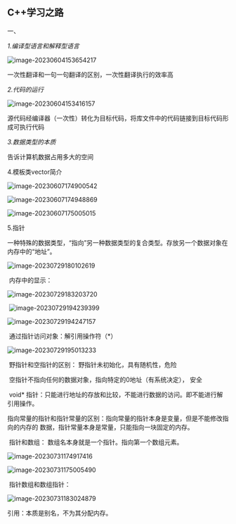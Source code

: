 ## C++学习之路

一、

*1.编译型语言和解释型语言*

![image-20230604153654217](C:\Users\范少杰1\AppData\Roaming\Typora\typora-user-images\image-20230604153654217.png)

一次性翻译和一句一句翻译的区别，一次性翻译执行的效率高



*2.代码的运行*

![image-20230604153416157](C:\Users\范少杰1\AppData\Roaming\Typora\typora-user-images\image-20230604153416157.png)

源代码经编译器（一次性）转化为目标代码，将库文件中的代码链接到目标代码形成可执行代码



*3.数据类型的本质*

告诉计算机数据占用多大的空间

4.模板类vector简介

![image-20230607174900542](C:\Users\范少杰1\AppData\Roaming\Typora\typora-user-images\image-20230607174900542.png)

![image-20230607174948869](C:\Users\范少杰1\AppData\Roaming\Typora\typora-user-images\image-20230607174948869.png)

![image-20230607175005015](C:\Users\范少杰1\AppData\Roaming\Typora\typora-user-images\image-20230607175005015.png)

5.指针

​	一种特殊的数据类型，“指向”另一种数据类型的复合类型。存放另一个数据对象在内存中的“地址”。

![image-20230729180102619](C:\Users\范少杰1\AppData\Roaming\Typora\typora-user-images\image-20230729180102619.png)

​	内存中的显示：

![image-20230729183203720](C:\Users\范少杰1\AppData\Roaming\Typora\typora-user-images\image-20230729183203720.png)

​	![image-20230729194239399](C:\Users\范少杰1\AppData\Roaming\Typora\typora-user-images\image-20230729194239399.png)

![image-20230729194247157](C:\Users\范少杰1\AppData\Roaming\Typora\typora-user-images\image-20230729194247157.png)

​	通过指针访问对象：解引用操作符（*）

![image-20230729195013233](C:\Users\范少杰1\AppData\Roaming\Typora\typora-user-images\image-20230729195013233.png)

​	野指针和空指针的区别： 野指针未初始化，具有随机性，危险

​											空指针不指向任何的数据对象，指向特定的0地址（有系统决定），											安全

​	void* 指针：只能进行地址的存放和比较，不能进行数据的访问。即不能进行解引用操作。



​	指向常量的指针和指针常量的区别：指向常量的指针本身是变量，但是不能修改指向的内存的															数据，指针常量本身是常量，只能指向一块固定的内存。



​	指针和数组： 数组名本身就是一个指针。指向第一个数组元素。

![image-20230731174917416](C:\Users\范少杰1\AppData\Roaming\Typora\typora-user-images\image-20230731174917416.png)

![image-20230731175005490](C:\Users\范少杰1\AppData\Roaming\Typora\typora-user-images\image-20230731175005490.png)

​	指针数组和数组指针：

![image-20230731183024879](C:\Users\范少杰1\AppData\Roaming\Typora\typora-user-images\image-20230731183024879.png)



 引用：本质是别名，不为其分配内存。








